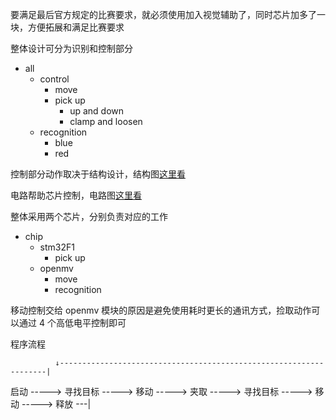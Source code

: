要满足最后官方规定的比赛要求，就必须使用加入视觉辅助了，同时芯片加多了一块，方便拓展和满足比赛要求

整体设计可分为识别和控制部分

+ all
  + control
    + move
    + pick up
      + up and down
      + clamp and loosen
  + recognition
    + blue
    + red

控制部分动作取决于结构设计，结构图[这里看]()

电路帮助芯片控制，电路图[这里看]()

整体采用两个芯片，分别负责对应的工作

+ chip
  + stm32F1
    + pick up
  + openmv
    + move
    + recognition

移动控制交给 openmv 模块的原因是避免使用耗时更长的通讯方式，捡取动作可以通过 4 个高低电平控制即可

程序流程

              ↓-------------------------------------------------------------------|
启动 -----> 寻找目标 -----> 移动 -----> 夹取 -----> 寻找目标 -----> 移动 -----> 释放 ---|
